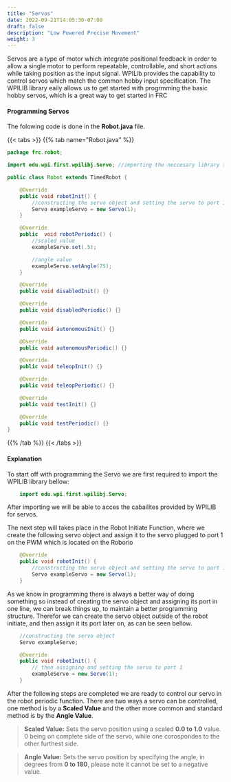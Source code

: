 ```yaml
---
title: "Servos"
date: 2022-09-21T14:05:30-07:00
draft: false
description: "Low Powered Precise Movement"
weight: 3
---
```


Servos are a type of motor which integrate positional feedback in order to allow a single motor to perform repeatable, controllable, and short actions while taking position as the input signal. WPILib provides the capability to control servos which match the common hobby input specification. The WPILIB library eaily allows us to get started with progrmming the basic hobby servos, which is a great way to get started in FRC



#### Programming Servos

The folowing code is done in the **Robot.java** file.

{{< tabs >}}
{{% tab name="Robot.java" %}}

```java
package frc.robot;

import edu.wpi.first.wpilibj.Servo; //importing the neccesary library to control the servos

public class Robot extends TimedRobot {

    @Override
    public void robotInit() {
        //constructing the servo object and setting the servo to port 1
        Servo exampleServo = new Servo(1); 
    }

    @Override
    public  void robotPeriodic() {
        //scaled value
        exampleServo.set(.5);

        //angle value
        exampleServo.setAngle(75);
    }

    @Override
    public void disabledInit() {}

    @Override
    public void disabledPeriodic() {}

    @Override
    public void autonomousInit() {}

    @Override
    public void autonomousPeriodic() {}

    @Override
    public void teleopInit() {}

    @Override
    public void teleopPeriodic() {}  

    @Override
    public void testInit() {}

    @Override
    public void testPeriodic() {}  
}

```
{{% /tab %}}
{{< /tabs >}}

#### Explanation
To start off with programming the Servo we are first required to import the WPILIB library bellow:

``` java
    import edu.wpi.first.wpilibj.Servo; 
```

After importing we will be able to acces the cabailites provided by WPILIB for servos.    
  
The next step will takes place in the Robot Initiate Function, where we create the following servo object and assign it to the servo plugged to port 1 on the PWM which is located on the Roborio

```java
    @Override
    public void robotInit() {
        //constructing the servo object and setting the servo to port 1
        Servo exampleServo = new Servo(1); 
    }
```
As we know in programming there is always a better way of doing something so instead of creating the servo object and assigning its port in one line, we can break things up, to maintain a better programming structure. Therefor we can create the servo object outside of the robot initiate, and then assign it its port later on, as can be seen bellow.

```java
    //constructing the servo object
    Servo exampleServo;

    @Override
    public void robotInit() {
        // then assigning and setting the servo to port 1
        exampleServo = new Servo(1); 
    }
```

After the following steps are completed we are ready to control our servo in the robot periodic function. There are two ways a servo can be controlled, one method is by a **Scaled Value** and the other more common and standard method is by the **Angle Value**.

> **Scaled Value:** Sets the servo position using a scaled **0.0 to 1.0** value. 0 being on complete side of the servo, while one corospondes to the other furthest side.

> **Angle Value:** Sets the servo position by specifying the angle, in degrees from **0 to 180**, please note it cannot be set to a negative value.